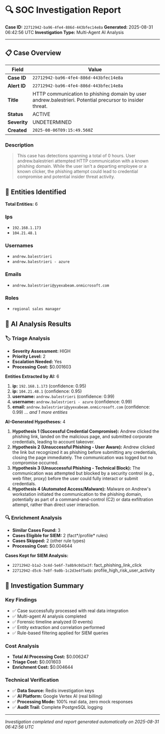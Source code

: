 # 🔍 SOC Investigation Report

**Case ID:** `22712942-ba96-4fe4-886d-443bfec14e8a`
**Generated:** 2025-08-31 06:42:56 UTC
**Investigation Type:** Multi-Agent AI Analysis

---

## 📋 Case Overview

| Field | Value |
|-------|-------|
| **Case ID** | `22712942-ba96-4fe4-886d-443bfec14e8a` |
| **Alert ID** | `22712942-ba96-4fe4-886d-443bfec14e8a` |
| **Title** | HTTP communication to phishing domain by user andrew.balestrieri. Potential precursor to insider threat. |
| **Status** | ACTIVE |
| **Severity** | UNDETERMINED |
| **Created** | `2025-08-06T09:15:49.560Z` |

### Description

> This case has detections spanning a total of 0 hours. User andrew.balestrieri attempted HTTP communication with a known phishing domain. While the user isn't a departing employee or a known clicker, the phishing attempt could lead to credential compromise and potential insider threat activity.

## 🎯 Entities Identified

**Total Entities:** 6

### Ips
- `192.168.1.173`
- `104.21.48.1`

### Usernames
- `andrew.balestrieri`
- `andrew.balestrieri - azure`

### Emails
- `andrew.balestrieri@yyexabeam.onmicrosoft.com`

### Roles
- `regional sales manager`

## 🤖 AI Analysis Results

### 🏷️ Triage Analysis

- **Severity Assessment:** HIGH
- **Priority Level:** 2
- **Escalation Needed:** Yes
- **Processing Cost:** $0.001603

**Entities Extracted by AI:** 6

1. **ip:** `192.168.1.173` (confidence: 0.95)
2. **ip:** `104.21.48.1` (confidence: 0.95)
3. **username:** `andrew.balestrieri` (confidence: 0.99)
4. **username:** `andrew.balestrieri - azure` (confidence: 0.99)
5. **email:** `andrew.balestrieri@yyexabeam.onmicrosoft.com` (confidence: 0.99)
*... and 1 more entities*

**AI-Generated Hypotheses:** 4

1. **Hypothesis 1 (Successful Credential Compromise):** Andrew clicked the phishing link, landed on the malicious page, and submitted corporate credentials, leading to account takeover.
2. **Hypothesis 2 (Unsuccessful Phishing - User Aware):** Andrew clicked the link but recognized it as phishing before submitting any credentials, closing the page immediately. The communication was logged but no compromise occurred.
3. **Hypothesis 3 (Unsuccessful Phishing - Technical Block):** The communication was attempted but blocked by a security control (e.g., web filter, proxy) before the user could fully interact or submit credentials.
4. **Hypothesis 4 (Automated Access/Malware):** Malware on Andrew's workstation initiated the communication to the phishing domain, potentially as part of a command-and-control (C2) or data exfiltration attempt, rather than direct user interaction.

### 🔍 Enrichment Analysis

- **Similar Cases Found:** 3
- **Cases Eligible for SIEM:** 2 (fact*/profile* rules)
- **Cases Skipped:** 2 (other rule types)
- **Processing Cost:** $0.004644

**Cases Kept for SIEM Analysis:**
- `22712942-b1a2-3c4d-5e6f-7a8b9c0d1e2f`: fact_phishing_link_click
- `22712942-d5c6-7e8f-9a0b-1c2d3e4f5a6b`: profile_high_risk_user_activity

## 🎯 Investigation Summary

### Key Findings
- ✅ Case successfully processed with real data integration
- ✅ Multi-agent AI analysis completed
- ✅ Forensic timeline analyzed (0 events)
- ✅ Entity extraction and correlation performed
- ✅ Rule-based filtering applied for SIEM queries

### Cost Analysis
- **Total AI Processing Cost:** $0.006247
- **Triage Cost:** $0.001603
- **Enrichment Cost:** $0.004644

### Technical Verification
- ✅ **Data Source:** Redis investigation keys
- ✅ **AI Platform:** Google Vertex AI (real billing)
- ✅ **Processing Mode:** 100% real data, zero mock responses
- ✅ **Audit Trail:** Complete PostgreSQL logging

---

*Investigation completed and report generated automatically on 2025-08-31 06:42:56 UTC*